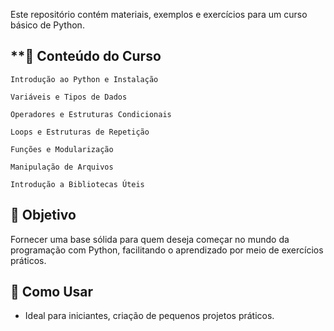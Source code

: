 Este repositório contém materiais, exemplos e exercícios para um curso básico de Python. 

## **📌 Conteúdo do Curso
```
Introdução ao Python e Instalação

Variáveis e Tipos de Dados

Operadores e Estruturas Condicionais

Loops e Estruturas de Repetição

Funções e Modularização

Manipulação de Arquivos

Introdução a Bibliotecas Úteis
```

## 🎯 Objetivo
Fornecer uma base sólida para quem deseja começar no mundo da programação com Python, facilitando o aprendizado por meio de exercícios práticos.

## 📂 Como Usar
- Ideal para iniciantes, criação de pequenos projetos práticos.
